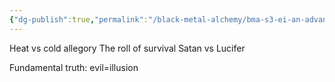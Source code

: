 ```yaml
---
{"dg-publish":true,"permalink":"/black-metal-alchemy/bma-s3-ei-an-advanced-theory-of-evil/","created":"","updated":""}
---
```



Heat vs cold allegory 
The roll of survival 
Satan vs Lucifer

Fundamental truth: evil=illusion